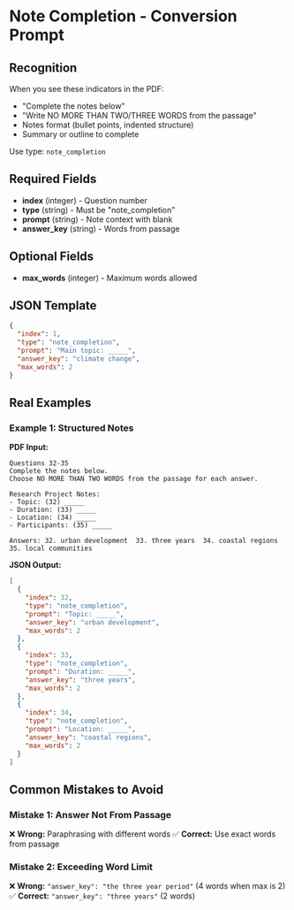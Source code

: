 # Note Completion - Conversion Prompt

## Recognition
When you see these indicators in the PDF:
- "Complete the notes below"
- "Write NO MORE THAN TWO/THREE WORDS from the passage"
- Notes format (bullet points, indented structure)
- Summary or outline to complete

Use type: `note_completion`

## Required Fields
- **index** (integer) - Question number
- **type** (string) - Must be "note_completion"
- **prompt** (string) - Note context with blank
- **answer_key** (string) - Words from passage

## Optional Fields
- **max_words** (integer) - Maximum words allowed

## JSON Template
```json
{
  "index": 1,
  "type": "note_completion",
  "prompt": "Main topic: _____",
  "answer_key": "climate change",
  "max_words": 2
}
```

## Real Examples

### Example 1: Structured Notes
**PDF Input:**
```
Questions 32-35
Complete the notes below.
Choose NO MORE THAN TWO WORDS from the passage for each answer.

Research Project Notes:
- Topic: (32) _____
- Duration: (33) _____
- Location: (34) _____  
- Participants: (35) _____

Answers: 32. urban development  33. three years  34. coastal regions  35. local communities
```

**JSON Output:**
```json
[
  {
    "index": 32,
    "type": "note_completion",
    "prompt": "Topic: _____",
    "answer_key": "urban development",
    "max_words": 2
  },
  {
    "index": 33,
    "type": "note_completion",
    "prompt": "Duration: _____",
    "answer_key": "three years",
    "max_words": 2
  },
  {
    "index": 34,
    "type": "note_completion",
    "prompt": "Location: _____",
    "answer_key": "coastal regions",
    "max_words": 2
  }
]
```

## Common Mistakes to Avoid

### Mistake 1: Answer Not From Passage
❌ **Wrong:** Paraphrasing with different words
✅ **Correct:** Use exact words from passage

### Mistake 2: Exceeding Word Limit
❌ **Wrong:** `"answer_key": "the three year period"` (4 words when max is 2)
✅ **Correct:** `"answer_key": "three years"` (2 words)
